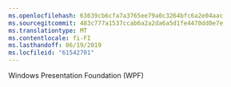 ```yaml
---
ms.openlocfilehash: 63639cb6cfa7a3765ee79a0c3264bfc6a2e04aac
ms.sourcegitcommit: 483c777a1537ccab6a2a2da6a5d1fe4470dd0e7e
ms.translationtype: MT
ms.contentlocale: fi-FI
ms.lasthandoff: 06/19/2019
ms.locfileid: "61542701"
---
```

Windows Presentation Foundation (WPF)